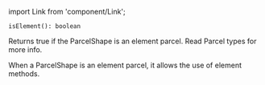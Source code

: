 import Link from 'component/Link';

```flow
isElement(): boolean
```

Returns true if the ParcelShape is an element parcel. Read <Link to="/parcel-types">Parcel types</Link> for more info.

When a ParcelShape is an element parcel, it allows the use of <Link to="/api/ParcelShape#indexed_&_element_change_methods">element methods</Link>.
